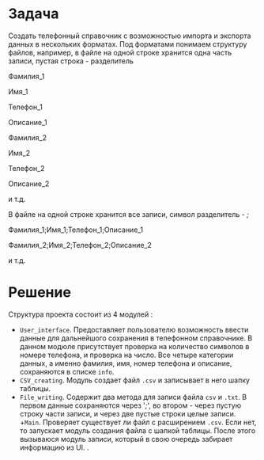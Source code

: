# Задача
Создать телефонный справочник с возможностью импорта и экспорта данных в нескольких форматах. Под форматами понимаем структуру файлов, например, в файле на одной строке хранится одна часть записи, пустая строка - разделитель

Фамилия_1

Имя_1

Телефон_1

Описание_1

Фамилия_2

Имя_2

Телефон_2

Описание_2

и т.д.

В файле на одной строке хранится все записи, символ разделитель - *;*

Фамилия_1;Имя_1;Телефон_1;Описание_1

Фамилия_2;Имя_2;Телефон_2;Описание_2

и т.д.

# Решение
Структура проекта состоит из 4 модулей :
+ `User_interface`. Предоставляет пользователю возможность ввести данные для дальнейшого сохранения в телефонном справочнике. В данном модюле присутствует проверка на количество символов в номере телефона, и проверка на число.
Все четыре категории данных, а именно фамилия, имя, номер телефона и описание, сохраняются в списке `info`.
+ `CSV_creating`. Модуль создает файл `.csv` и записывает в него шапку таблицы.
+ `File_writing`. Содержит два метода для записи файла `csv` и `.txt`. В первом данные сохраняются через '*;*', во втором - через пустую строку части записи, и через две пустые строки целые записи.
+`Main`. Проверяет существует ли файл с расширением `.csv`. Если нет, то запускает модуль создания файла с шапкой таблицы. После этого вызываюся модуль записи, который в свою очередь забирает информацию из UI.  .
